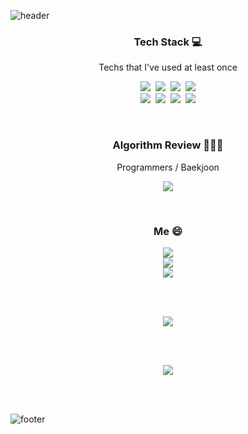 ![header](https://capsule-render.vercel.app/api?type=waving&color=timeGradient&height=300&section=header&text=%20Hi&nbsp;there&nbsp;👋%20&fontSize=30&fontColor=ffffff&animation=twinkling)

<h3 align="center">Tech Stack 💻</h3>
<p align="center">Techs that I've used at least once</p>

<p align="center">
<img src="https://img.shields.io/badge/C-A8B9CC?style=flat-square&logo=C&logoColor=white"/></a>&nbsp;&nbsp;<img src="https://img.shields.io/badge/Python-3766AB?style=flat-square&logo=Python&logoColor=white"/></a>&nbsp;&nbsp;<img src="https://img.shields.io/badge/Java-007396?style=flat-square&logo=Java&logoColor=white"/></a>&nbsp;&nbsp;<img src="https://img.shields.io/badge/C++-00599C?style=flat-square&logo=C%2B%2B&logoColor=white"/></a><br><img src="https://img.shields.io/badge/Django-092E20?style=flat-square&logo=Django&logoColor=white"/></a>&nbsp;&nbsp;<img src="https://img.shields.io/badge/AssemblyScript-007AAC?style=flat-square&logo=AssemblyScript&logoColor=white"/></a>&nbsp;&nbsp;<img src="https://img.shields.io/badge/HTML-E34F26?style=flat-square&logo=HTML5&logoColor=white"/></a>&nbsp;&nbsp;<img src="https://img.shields.io/badge/CSS-1572B6?style=flat-square&logo=CSS3&logoColor=white"/></a>
</p>

<br>

<h3 align="center">Algorithm Review 👨🏻‍💻</h3>
<p align="center">Programmers / Baekjoon</p>

<p align="center">
<a href="https://trite-chicory-6c6.notion.site/79bde759f1c544d0bb6c500afa35ac01"><img src="https://img.shields.io/badge/Notion-000000?style=flat-square&logo=Notion&logoColor=white"/></a>
</p>

<br>

<h3 align="center">Me 😄</h3>

<p align="center">
<img src="https://img.shields.io/badge/Gmail_:_jyn09@ajou.ac.kr-EA4335?style=flat-square&logo=Gmail&logoColor=white"/></a><br><img src="https://img.shields.io/badge/Naver_:_price__o@naver.com-03C75A?style=flat-square&logo=Naver&logoColor=white"/></a><br><img src="https://img.shields.io/badge/Instagram_:_iamyunajo-E4405F?style=flat-square&logo=Instagram&logoColor=white"/></a>
</p>

<br><br>

<p align="center">
<img src="http://mazassumnida.wtf/api/v2/generate_badge?boj=jyn09">
</p>

<br><br>

<p align="center">
<img src="https://github-readme-stats.vercel.app/api?username=ucom96&show_icons=true&theme=radical"
</p>

<br><br>

![footer](https://capsule-render.vercel.app/api?type=waving&color=timeGradient&section=footer)
